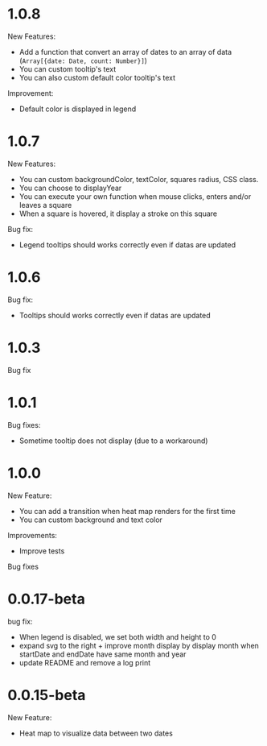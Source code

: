 # 1.0.8

New Features:
  - Add a function that convert an array of dates to an array of data (`Array[{date: Date, count: Number}]`)
  - You can custom tooltip's text
  - You can also custom default color tooltip's text

Improvement:
  - Default color is displayed in legend

# 1.0.7

New Features:
  - You can custom backgroundColor, textColor, squares radius, CSS class.
  - You can choose to displayYear
  - You can execute your own function when mouse clicks, enters and/or leaves a square
  - When a square is hovered, it display a stroke on this square

Bug fix:
  - Legend tooltips should works correctly even if datas are updated

# 1.0.6

Bug fix:
  - Tooltips should works correctly even if datas are updated

# 1.0.3

Bug fix

# 1.0.1

Bug fixes:
  - Sometime tooltip does not display (due to a workaround)

# 1.0.0

New Feature:
  - You can add a transition when heat map renders for the first time
  - You can custom background and text color

Improvements:
  - Improve tests

Bug fixes

# 0.0.17-beta

bug fix: 
  - When legend is disabled, we set both width and height to 0 
  - expand svg to the right + improve month display by display month when startDate and endDate have same month and year
  - update README and remove a log print 

# 0.0.15-beta

New Feature: 
  - Heat map to visualize data between two dates
